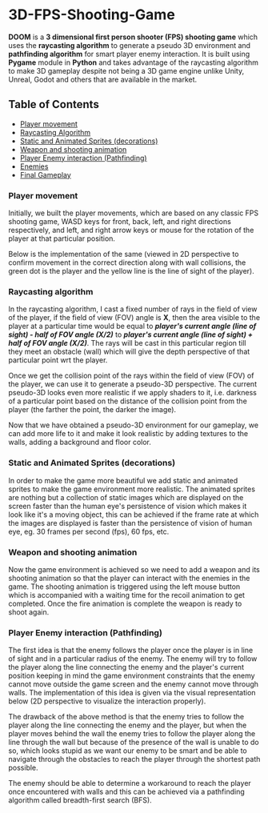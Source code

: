 # 3D-FPS-Shooting-Game
**DOOM** is a **3 dimensional first person shooter (FPS) shooting game** which uses the **raycasting algorithm** to generate a pseudo 3D environment and **pathfinding algorithm** for smart player enemy interaction. It is built using **Pygame** module in **Python** and takes advantage of the raycasting algorithm to make 3D gameplay despite not being a 3D game engine unlike Unity, Unreal, Godot and others that are available in the market.

## Table of Contents

- [Player movement](#player-movement)
- [Raycasting Algorithm](#raycasting-algorithm)
- [Static and Animated Sprites (decorations)](#static-and-animated-sprites-decorations)
- [Weapon and shooting animation](#weapon-and-shooting-animation)
- [Player Enemy interaction (Pathfinding)](#player-enemy-interaction-pathfinding)
- [Enemies](#enemies)
- [Final Gameplay](#final-gameplay)

### Player movement
Initially, we built the player movements, which are based on any classic FPS shooting game, WASD keys for front, back, left, and right directions respectively, and left, and right arrow keys or mouse for the rotation of the player at that particular position.

Below is the implementation of the same (viewed in 2D perspective to confirm movement in the correct direction along with wall collisions, the green dot is the player and the yellow line is the line of sight of the player).

### Raycasting algorithm
In the raycasting algorithm, I cast a fixed number of rays in the field of view of the player, if the field of view (FOV) angle is **X**, then the area visible to the player at a particular time would be equal to ***player's current angle (line of sight) - half of FOV angle (X/2)*** to ***player's current angle (line of sight) + half of FOV angle (X/2)***. The rays will be cast in this particular region till they meet an obstacle (wall) which will give the depth perspective of that particular point wrt the player. 

Once we get the collision point of the rays within the field of view (FOV) of the player, we can use it to generate a pseudo-3D perspective.
The current pseudo-3D looks even more realistic if we apply shaders to it, i.e. darkness of a particular point based on the distance of the collision point from the player (the farther the point, the darker the image). 

Now that we have obtained a pseudo-3D environment for our gameplay, we can add more life to it and make it look realistic by adding textures to the walls, adding a background and floor color.

### Static and Animated Sprites (decorations)
In order to make the game more beautiful we add static and animated sprites to make the game environment more realistic. The animated sprites are nothing but a collection of static images which are displayed on the screen faster than the human eye's persistence of vision which makes it look like it's a moving object, this can be achieved if the frame rate at which the images are displayed is faster than the persistence of vision of human eye, eg. 30 frames per second (fps), 60 fps, etc.

### Weapon and shooting animation
Now the game environment is achieved so we need to add a weapon and its shooting animation so that the player can interact with the enemies in the game. The shooting animation is triggered using the left mouse button which is accompanied with a waiting time for the recoil animation to get completed. Once the fire animation is complete the weapon is ready to shoot again.

### Player Enemy interaction (Pathfinding)
The first idea is that the enemy follows the player once the player is in line of sight and in a particular radius of the enemy. The enemy will try to follow the player along the line connecting the enemy and the player's current position keeping in mind the game environment constraints that the enemy cannot move outside the game screen and the enemy cannot move through walls. The implementation of this idea is given via the visual representation below (2D perspective to visualize the interaction properly).

The drawback of the above method is that the enemy tries to follow the player along the line connecting the enemy and the player, but when the player moves behind the wall the enemy tries to follow the player along the line through the wall but because of the presence of the wall is unable to do so, which looks stupid as we want our enemy to be smart and be able to navigate through the obstacles to reach the player through the shortest path possible. 

The enemy should be able to determine a workaround to reach the player once encountered with walls and this can be achieved via a pathfinding algorithm called breadth-first search (BFS).
